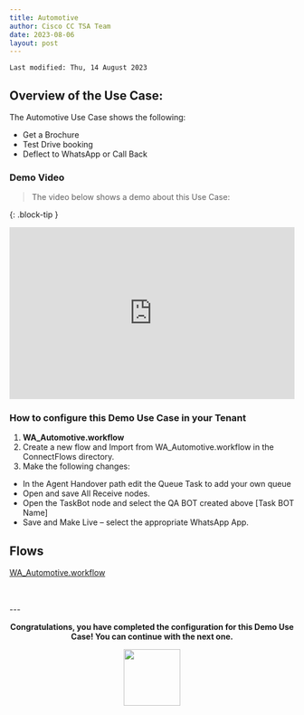 ```yaml
---
title: Automotive
author: Cisco CC TSA Team
date: 2023-08-06
layout: post
---
```


```
Last modified: Thu, 14 August 2023
```

## Overview of the Use Case:

The Automotive Use Case shows the following:

- Get a Brochure
- Test Drive booking
- Deflect to WhatsApp or Call Back 


### Demo Video

> The video below shows a demo about this Use Case:

{: .block-tip }
<div style="padding-bottom:60.25%; position:relative; display:block; width: 100%">
	<iframe src="https://app.vidcast.io/share/e280e48b-bb9f-4335-a1fa-95c39427ec33" width="100%" height="100%" title="Station Login" frameborder="0" loading="lazy" allowfullscreen style="position:absolute; top:0; left: 0"></iframe>
</div>

### How to configure this Demo Use Case in your Tenant

1.	**WA_Automotive.workflow**
2. Create a new flow and Import from WA_Automotive.workflow in the ConnectFlows directory.
3. Make the following changes:

- In the Agent Handover path edit the Queue Task to add your own queue
-	Open and save All Receive nodes.
-	Open the TaskBot node and select the QA BOT created above [Task BOT Name]
-	Save and Make Live – select the appropriate WhatsApp App.


## Flows 

<a href="https://webexcctsa.github.io/wxcc-usecases/assets/ConnectFlows/WA_Automotive.workflow">WA_Automotive.workflow</a><br> 


<br>
<br>
---

  <script>
    document.addEventListener('DOMContentLoaded', () => {
      console.log('DOMContentLoaded OKOK')
    })

    window.addEventListener('load', () => {
      console.log('window load OK')
    })
  </script>

<p style="text-align:center"><strong>Congratulations, you have completed the configuration for this Demo Use Case! You can continue with the next one.</strong></p>
		
<center><img src="https://webexcctsa.github.io/wxcc-usecases/assets/gitbook/images/webex-small.png" width="100"></center>
